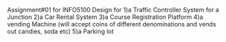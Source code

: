 Assignment#01 for INFO5100
Design for
1)a Traffic Controller System for a Junction
2)a Car Rental System
3)a Course Registration Platform
4)a vending Machine (will accept coins of different denominations and vends out candies, soda etc)
5)a Parking lot
